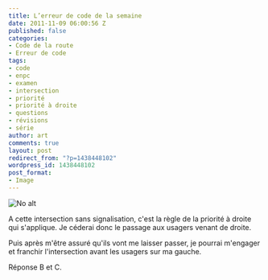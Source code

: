 ```yaml
---
title: L’erreur de code de la semaine
date: 2011-11-09 06:00:56 Z
published: false
categories:
- Code de la route
- Erreur de code
tags:
- code
- enpc
- examen
- intersection
- priorité
- priorité à droite
- questions
- révisions
- série
author: art
comments: true
layout: post
redirect_from: "?p=1438448102"
wordpress_id: 1438448102
post_format:
- Image
---
```


<img alt="No alt" data-src="https://static.irz.fr/2011/06/cerberus-2011-06-11-à-00.06.27.png" src="https://static.irz.fr/thumb.php?size=<100&crop=0&src=https://static.irz.fr/2011/06/cerberus-2011-06-11-à-00.06.27.png" />

A cette intersection sans signalisation, c'est la règle de la priorité à droite qui s'applique. Je céderai donc le passage aux usagers venant de droite.

Puis après m'être assuré qu'ils vont me laisser passer, je pourrai m'engager et franchir l'intersection avant les usagers sur ma gauche.

Réponse B et C.




